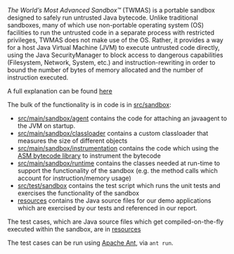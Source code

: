 *The World’s Most Advanced Sandbox™* (TWMAS) is a portable sandbox designed to safely run untrusted Java bytecode. Unlike traditional sandboxes, many of which use non-portable operating system (OS) facilities to run the untrusted code in a separate process with restricted privileges, TWMAS does not make use of the OS. Rather, it provides a way for a host Java Virtual Machine (JVM) to execute untrusted code directly, using the Java SecurityManager to block access to dangerous capabilities (Filesystem, Network, System, etc.) and instruction-rewriting in order to bound the number of bytes of memory allocated and the number of instruction executed.

A full explanation can be found [here](https://docs.google.com/document/d/1-gFHzZR0X8cDG6CWDgktRAs4pcvxHOQKFiUZ9_2mUhE/edit#)

The bulk of the functionality is in code is in [src/sandbox](6858/tree/master/src/sandbox):

- [src/main/sandbox/agent](6858/tree/master/src/main/sandbox/agent) contains the code for attaching an javaagent to the JVM on startup.
- [src/main/sandbox/classloader](6858/tree/master/src/main/sandbox/classloader) contains a custom classloader that measures the size of different objects
- [src/main/sandbox/instrumentation](6858/tree/master/src/main/sandbox/instrumentation) contains the code which using the [ASM bytecode library](http://asm.ow2.org/) to instrument the bytecode
- [src/main/sandbox/runtime](6858/tree/master/src/main/sandbox/runtime) contains the classes needed at run-time to support the functionality of the sandbox (e.g. the method calls which account for instruction/memory usage)
- [src/test/sandbox](6858/tree/master/src/test/sandbox) contains the test script which runs the unit tests and exercises the functionality of the sandbox
- [resources](6858/tree/master/resources) contains the Java source files for our demo applications which are exercised by our tests and referenced in our report.

The test cases, which are Java source files which get compiled-on-the-fly executed within the sandbox, are in [resources](6858/tree/master/resources)

The test cases can be run using [Apache Ant](http://ant.apache.org/), via `ant run`.


